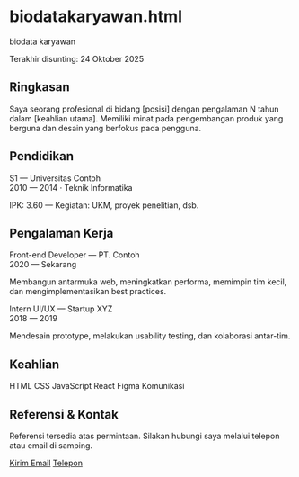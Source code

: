 # biodatakaryawan.html
biodata karyawan
</div>


<footer>Terakhir disunting: 24 Oktober 2025</footer>
</aside>


<main class="right">
<section>
<div class="section-title"><h2>Ringkasan</h2></div>
<p>Saya seorang profesional di bidang [posisi] dengan pengalaman N tahun dalam [keahlian utama]. Memiliki minat pada pengembangan produk yang berguna dan desain yang berfokus pada pengguna.</p>
</section>


<section>
<div class="section-title"><h2>Pendidikan</h2></div>
<div class="timeline">
<div class="timeline-item">
<div class="role">S1 — Universitas Contoh</div>
<div class="subtitle">2010 — 2014 · Teknik Informatika</div>
<p>IPK: 3.60 — Kegiatan: UKM, proyek penelitian, dsb.</p>
</div>
</div>
</section>


<section>
<div class="section-title"><h2>Pengalaman Kerja</h2></div>
<div class="timeline">
<div class="timeline-item">
<div class="role">Front-end Developer — PT. Contoh</div>
<div class="subtitle">2020 — Sekarang</div>
<p>Membangun antarmuka web, meningkatkan performa, memimpin tim kecil, dan mengimplementasikan best practices.</p>
</div>
<div class="timeline-item">
<div class="role">Intern UI/UX — Startup XYZ</div>
<div class="subtitle">2018 — 2019</div>
<p>Mendesain prototype, melakukan usability testing, dan kolaborasi antar-tim.</p>
</div>
</div>
</section>


<section>
<div class="section-title"><h2>Keahlian</h2></div>
<div class="skills">
<span class="skill">HTML</span>
<span class="skill">CSS</span>
<span class="skill">JavaScript</span>
<span class="skill">React</span>
<span class="skill">Figma</span>
<span class="skill">Komunikasi</span>
</div>
</section>


<section id="contact">
<div class="section-title"><h2>Referensi & Kontak</h2></div>
<p>Referensi tersedia atas permintaan. Silakan hubungi saya melalui telepon atau email di samping.</p>
<div style="margin-top:12px" class="contact-row">
<a class="btn" href="mailto:nama@email.com">Kirim Email</a>
<a class="mutebtn" href="tel:+6281234567890">Telepon</a>
</div>
</section>


</main>
</div>
</div>


<script>
function downloadCV(){
const cvContent = `Surya\n\nRingkasan:\nSaya seorang profesional...\n`;
const blob = new Blob([content], { type: 'text/plain' });
const url = URL.createObjectURL(blob);
const a = document.createElement('a');
a.href = url; a.download = 'CV-Nama-Anda.txt';
document.body.appendChild(a); a.click(); a.remove();
URL.revokeObjectURL(url);
}
</script>
</body>
</html>
